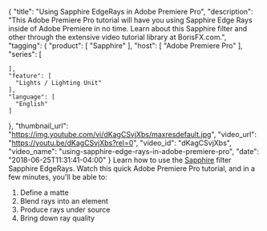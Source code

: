 {
  "title": "Using Sapphire EdgeRays in Adobe Premiere Pro",
  "description": "This Adobe Premiere Pro tutorial will have you using Sapphire Edge Rays inside of Adobe Premiere in no time. Learn about this Sapphire filter and other through the extensive video tutorial library at BorisFX.com.",
  "tagging": {
    "product": [
      "Sapphire"
    ],
    "host": [
      "Adobe Premiere Pro"
    ],
    "series": [

    ],
    "feature": [
      "Lights / Lighting Unit"
    ],
    "language": [
      "English"
    ]
  },
  "thumbnail_url": "https://img.youtube.com/vi/dKagCSvjXbs/maxresdefault.jpg",
  "video_url": "https://youtu.be/dKagCSvjXbs?rel=0",
  "video_id": "dKagCSvjXbs",
  "video_name": "using-sapphire-edge-rays-in-adobe-premiere-pro",
  "date": "2018-06-25T11:31:41-04:00"
}
Learn how to use the [Sapphire](/products/sapphire/) filter Sapphire EdgeRays. Watch this quick Adobe Premiere Pro tutorial, and in a few minutes, you'll be able to:

1. Define a matte
2. Blend rays into an element
3. Produce rays under source
4. Bring down ray quality
